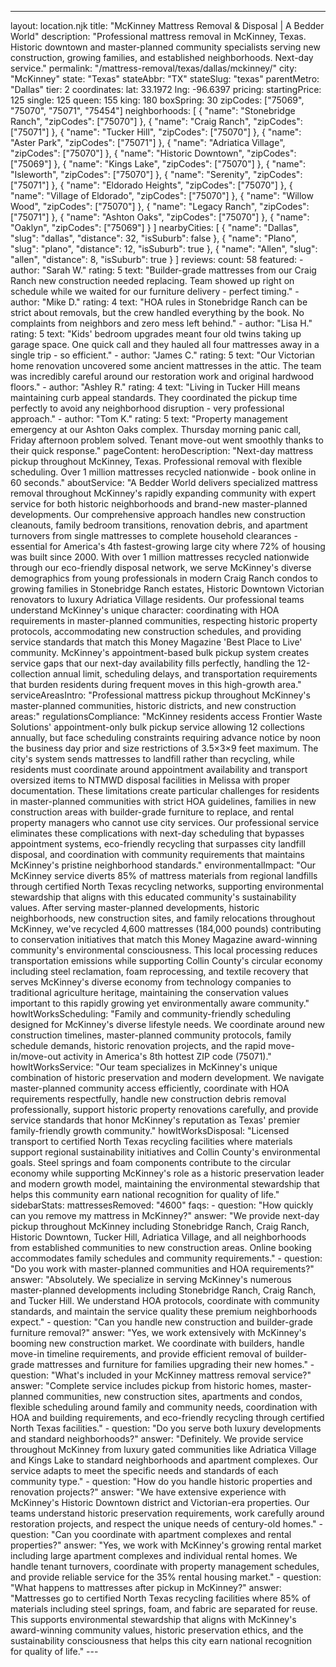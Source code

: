 ---
layout: location.njk
title: "McKinney Mattress Removal & Disposal | A Bedder World"
description: "Professional mattress removal in McKinney, Texas. Historic downtown and master-planned community specialists serving new construction, growing families, and established neighborhoods. Next-day service."
permalink: "/mattress-removal/texas/dallas/mckinney/"
city: "McKinney" state: "Texas" stateAbbr: "TX" stateSlug: "texas" parentMetro: "Dallas" tier: 2 coordinates: lat: 33.1972 lng: -96.6397 pricing: startingPrice: 125 single: 125 queen: 155 king: 180 boxSpring: 30 zipCodes: ["75069", "75070", "75071", "75454"] neighborhoods: [ { "name": "Stonebridge Ranch", "zipCodes": ["75070"] }, { "name": "Craig Ranch", "zipCodes": ["75071"] }, { "name": "Tucker Hill", "zipCodes": ["75070"] }, { "name": "Aster Park", "zipCodes": ["75071"] }, { "name": "Adriatica Village", "zipCodes": ["75070"] }, { "name": "Historic Downtown", "zipCodes": ["75069"] }, { "name": "Kings Lake", "zipCodes": ["75070"] }, { "name": "Isleworth", "zipCodes": ["75070"] }, { "name": "Serenity", "zipCodes": ["75071"] }, { "name": "Eldorado Heights", "zipCodes": ["75070"] }, { "name": "Village of Eldorado", "zipCodes": ["75070"] }, { "name": "Willow Wood", "zipCodes": ["75070"] }, { "name": "Legacy Ranch", "zipCodes": ["75071"] }, { "name": "Ashton Oaks", "zipCodes": ["75070"] }, { "name": "Oaklyn", "zipCodes": ["75069"] } ] nearbyCities: [ { "name": "Dallas", "slug": "dallas", "distance": 32, "isSuburb": false }, { "name": "Plano", "slug": "plano", "distance": 12, "isSuburb": true }, { "name": "Allen", "slug": "allen", "distance": 8, "isSuburb": true } ] reviews: count: 58 featured: - author: "Sarah W." rating: 5 text: "Builder-grade mattresses from our Craig Ranch new construction needed replacing. Team showed up right on schedule while we waited for our furniture delivery - perfect timing." - author: "Mike D." rating: 4 text: "HOA rules in Stonebridge Ranch can be strict about removals, but the crew handled everything by the book. No complaints from neighbors and zero mess left behind." - author: "Lisa H." rating: 5 text: "Kids' bedroom upgrades meant four old twins taking up garage space. One quick call and they hauled all four mattresses away in a single trip - so efficient." - author: "James C." rating: 5 text: "Our Victorian home renovation uncovered some ancient mattresses in the attic. The team was incredibly careful around our restoration work and original hardwood floors." - author: "Ashley R." rating: 4 text: "Living in Tucker Hill means maintaining curb appeal standards. They coordinated the pickup time perfectly to avoid any neighborhood disruption - very professional approach." - author: "Tom K." rating: 5 text: "Property management emergency at our Ashton Oaks complex. Thursday morning panic call, Friday afternoon problem solved. Tenant move-out went smoothly thanks to their quick response." pageContent: heroDescription: "Next-day mattress pickup throughout McKinney, Texas. Professional removal with flexible scheduling. Over 1 million mattresses recycled nationwide - book online in 60 seconds." aboutService: "A Bedder World delivers specialized mattress removal throughout McKinney's rapidly expanding community with expert service for both historic neighborhoods and brand-new master-planned developments. Our comprehensive approach handles new construction cleanouts, family bedroom transitions, renovation debris, and apartment turnovers from single mattresses to complete household clearances - essential for America's 4th fastest-growing large city where 72% of housing was built since 2000. With over 1 million mattresses recycled nationwide through our eco-friendly disposal network, we serve McKinney's diverse demographics from young professionals in modern Craig Ranch condos to growing families in Stonebridge Ranch estates, Historic Downtown Victorian renovators to luxury Adriatica Village residents. Our professional teams understand McKinney's unique character: coordinating with HOA requirements in master-planned communities, respecting historic property protocols, accommodating new construction schedules, and providing service standards that match this Money Magazine 'Best Place to Live' community. McKinney's appointment-based bulk pickup system creates service gaps that our next-day availability fills perfectly, handling the 12-collection annual limit, scheduling delays, and transportation requirements that burden residents during frequent moves in this high-growth area." serviceAreasIntro: "Professional mattress pickup throughout McKinney's master-planned communities, historic districts, and new construction areas:" regulationsCompliance: "McKinney residents access Frontier Waste Solutions' appointment-only bulk pickup service allowing 12 collections annually, but face scheduling constraints requiring advance notice by noon the business day prior and size restrictions of 3.5×3×9 feet maximum. The city's system sends mattresses to landfill rather than recycling, while residents must coordinate around appointment availability and transport oversized items to NTMWD disposal facilities in Melissa with proper documentation. These limitations create particular challenges for residents in master-planned communities with strict HOA guidelines, families in new construction areas with builder-grade furniture to replace, and rental property managers who cannot use city services. Our professional service eliminates these complications with next-day scheduling that bypasses appointment systems, eco-friendly recycling that surpasses city landfill disposal, and coordination with community requirements that maintains McKinney's pristine neighborhood standards." environmentalImpact: "Our McKinney service diverts 85% of mattress materials from regional landfills through certified North Texas recycling networks, supporting environmental stewardship that aligns with this educated community's sustainability values. After serving master-planned developments, historic neighborhoods, new construction sites, and family relocations throughout McKinney, we've recycled 4,600 mattresses (184,000 pounds) contributing to conservation initiatives that match this Money Magazine award-winning community's environmental consciousness. This local processing reduces transportation emissions while supporting Collin County's circular economy including steel reclamation, foam reprocessing, and textile recovery that serves McKinney's diverse economy from technology companies to traditional agriculture heritage, maintaining the conservation values important to this rapidly growing yet environmentally aware community." howItWorksScheduling: "Family and community-friendly scheduling designed for McKinney's diverse lifestyle needs. We coordinate around new construction timelines, master-planned community protocols, family schedule demands, historic renovation projects, and the rapid move-in/move-out activity in America's 8th hottest ZIP code (75071)." howItWorksService: "Our team specializes in McKinney's unique combination of historic preservation and modern development. We navigate master-planned community access efficiently, coordinate with HOA requirements respectfully, handle new construction debris removal professionally, support historic property renovations carefully, and provide service standards that honor McKinney's reputation as Texas' premier family-friendly growth community." howItWorksDisposal: "Licensed transport to certified North Texas recycling facilities where materials support regional sustainability initiatives and Collin County's environmental goals. Steel springs and foam components contribute to the circular economy while supporting McKinney's role as a historic preservation leader and modern growth model, maintaining the environmental stewardship that helps this community earn national recognition for quality of life." sidebarStats: mattressesRemoved: "4600" faqs: - question: "How quickly can you remove my mattress in McKinney?" answer: "We provide next-day pickup throughout McKinney including Stonebridge Ranch, Craig Ranch, Historic Downtown, Tucker Hill, Adriatica Village, and all neighborhoods from established communities to new construction areas. Online booking accommodates family schedules and community requirements." - question: "Do you work with master-planned communities and HOA requirements?" answer: "Absolutely. We specialize in serving McKinney's numerous master-planned developments including Stonebridge Ranch, Craig Ranch, and Tucker Hill. We understand HOA protocols, coordinate with community standards, and maintain the service quality these premium neighborhoods expect." - question: "Can you handle new construction and builder-grade furniture removal?" answer: "Yes, we work extensively with McKinney's booming new construction market. We coordinate with builders, handle move-in timeline requirements, and provide efficient removal of builder-grade mattresses and furniture for families upgrading their new homes." - question: "What's included in your McKinney mattress removal service?" answer: "Complete service includes pickup from historic homes, master-planned communities, new construction sites, apartments and condos, flexible scheduling around family and community needs, coordination with HOA and building requirements, and eco-friendly recycling through certified North Texas facilities." - question: "Do you serve both luxury developments and standard neighborhoods?" answer: "Definitely. We provide service throughout McKinney from luxury gated communities like Adriatica Village and Kings Lake to standard neighborhoods and apartment complexes. Our service adapts to meet the specific needs and standards of each community type." - question: "How do you handle historic properties and renovation projects?" answer: "We have extensive experience with McKinney's Historic Downtown district and Victorian-era properties. Our teams understand historic preservation requirements, work carefully around restoration projects, and respect the unique needs of century-old homes." - question: "Can you coordinate with apartment complexes and rental properties?" answer: "Yes, we work with McKinney's growing rental market including large apartment complexes and individual rental homes. We handle tenant turnovers, coordinate with property management schedules, and provide reliable service for the 35% rental housing market." - question: "What happens to mattresses after pickup in McKinney?" answer: "Mattresses go to certified North Texas recycling facilities where 85% of materials including steel springs, foam, and fabric are separated for reuse. This supports environmental stewardship that aligns with McKinney's award-winning community values, historic preservation ethics, and the sustainability consciousness that helps this city earn national recognition for quality of life." ---